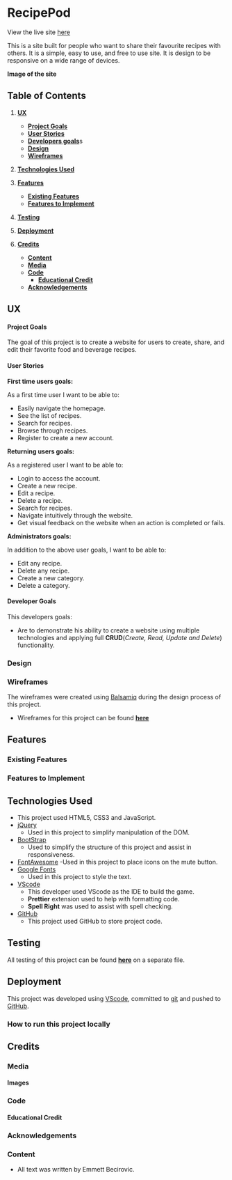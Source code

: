 # RecipePod

View the live site [here]()

This is a site built for people who want to share their favourite recipes with others. It is a simple, easy to use, and free to use site. It is design to be responsive on a wide range of devices.

__Image of the site__

## Table of Contents

1. [**UX**](#ux)

   - [**Project Goals**](#project-goals)
   - [**User Stories**](#user-stories)
   - [**Developers goals**](#developer-goals)s  
   - [**Design**](#design)
   - [**Wireframes**](#wireframes)

2. [**Technologies Used**](#technologies-used)

3. [**Features**](#features)

   - [**Existing Features**](#existing-features)
   - [**Features to Implement**](#Features-to-Implement)

4. [**Testing**](#testing)

5. [**Deployment**](#deployment)

6. [**Credits**](#credits)
   - [**Content**](#content)
   - [**Media**](#media)
   - [**Code**](#code)
     - [**Educational Credit**](#educational-credit)
   - [**Acknowledgements**](#acknowledgements)

## UX

#### Project Goals

The goal of this project is to create a website for users to create, share, and edit their favorite food and beverage recipes.

#### User Stories

**First time users goals:**

As a first time user I want to be able to:

- Easily navigate the homepage.
- See the list of recipes.
- Search for recipes.
- Browse through recipes.
- Register to create a new account.

**Returning users goals:**

As a registered user I want to be able to:

- Login to access the account.
- Create a new recipe.
- Edit a recipe.
- Delete a recipe.
- Search for recipes.
- Navigate intuitively through the website.
- Get visual feedback on the website when an action is completed or fails.

**Administrators goals:**

In addition to the above user goals, I want to be able to:

- Edit any recipe.
- Delete any recipe.
- Create a new category.
- Delete a category.


#### Developer Goals

This developers goals:

- Are to demonstrate his ability to create a website using multiple technologies and applying full **CRUD**(_Create, Read, Update and Delete_) functionality.



### Design

### Wireframes

The wireframes were created using [Balsamiq](https://balsamiq.com/) during the design process of this project.

- Wireframes for this project can be found [**here**]()

## Features

### Existing Features

### Features to Implement

## Technologies Used

- This project used HTML5, CSS3 and JavaScript.
- [jQuery](https://jquery.com/)
  - Used in this project to simplify manipulation of the DOM.
- [BootStrap](https://getbootstrap.com/docs/4.6/getting-started/introduction/)
  - Used to simplify the structure of this project and assist in responsiveness.
- [FontAwesome](https://fontawesome.com/)
  -Used in this project to place icons on the mute button.
- [Google Fonts](https://fonts.google.com/)
  - Used in this project to style the text.
- [VScode](https://code.visualstudio.com/)
  - This developer used VScode as the IDE to build the game.
  - **Prettier** extension used to help with formatting code.
  - **Spell Right** was used to assist with spell checking.
- [GitHub](https://github.com/)
  - This project used GitHub to store project code.

## Testing

All testing of this project can be found [**here**](testing.md) on a separate file.

## Deployment

This project was developed using [VScode](https://code.visualstudio.com/), committed to [git](https://git-scm.com/) and pushed to [GitHub](https://github.com/).

### How to run this project locally

## Credits

### Media

#### Images

### Code

#### Educational Credit

### Acknowledgements

### Content

- All text was written by Emmett Becirovic.
